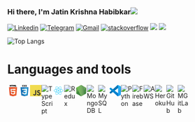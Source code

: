 ### Hi there, I'm Jatin Krishna Habibkar<img src="https://media.giphy.com/media/hvRJCLFzcasrR4ia7z/giphy.gif" height="25px">
[![Linkedin](https://img.shields.io/badge/-LinkedIn-blue?style=flat&logo=Linkedin&logoColor=white)](https://www.linkedin.com/in/jatinhabibkar)
[![Telegram](https://img.shields.io/badge/-Telegram-blue?style=flat&logo=Telegram&logoColor=white)](https://t.me/autocadme)
[![Gmail](https://img.shields.io/badge/-Gmail-c14438?style=flat&logo=Gmail&logoColor=white)](mailto:jatinkrishnahabibkar@gmail.com)
[![stackoverflow](https://img.shields.io/badge/-stackoverflow-orange)](https://stackoverflow.com/users/9776821/jatin-krishna-habibkar)
![](https://visitor-badge.glitch.me/badge?page_id=jatinhabibkar.jatinhabibkar)
![](https://komarev.com/ghpvc/?username=jatinhabibkar)


<!--![Source's github stats](https://github-readme-stats.vercel.app/api?username=jatinhabibkar&count_private=true&show_icons=true&theme=dark&bg_color=0D1117&hide_border=true&showicons=true)-->

![Top Langs](https://github-readme-stats.vercel.app/api/top-langs/?username=jatinhabibkar&layout=compact&langs_count=5&theme=dark&bg_color=0D1117&hide_border=true&hide=html,css,php&card_width=445)


# Languages and tools

<img align="left" alt="HTML5" width="26px" src="https://raw.githubusercontent.com/github/explore/80688e429a7d4ef2fca1e82350fe8e3517d3494d/topics/html/html.png" />
<img align="left" alt="CSS3" width="26px" src="https://raw.githubusercontent.com/github/explore/80688e429a7d4ef2fca1e82350fe8e3517d3494d/topics/css/css.png" />
<img align="left" alt="JavaScript" width="26px" src="https://raw.githubusercontent.com/github/explore/80688e429a7d4ef2fca1e82350fe8e3517d3494d/topics/javascript/javascript.png" />
<img align="left" alt="TypeScript" width="26px" src="https://cdn.iconscout.com/icon/free/png-512/typescript-1174965.png" />
<img align="left" alt="React" width="26px" src="https://raw.githubusercontent.com/github/explore/80688e429a7d4ef2fca1e82350fe8e3517d3494d/topics/react/react.png" />
<img align="left" alt="Redux" width="26px" src="https://img.icons8.com/color/452/redux.png" />
<img align="left" alt="Node.js" width="26px" src="https://raw.githubusercontent.com/github/explore/80688e429a7d4ef2fca1e82350fe8e3517d3494d/topics/nodejs/nodejs.png" />
<img align="left" alt="MongoDB" width="26px" src="https://img.icons8.com/color/452/mongodb.png" />
<img align="left" alt="MySQL" width="26px" src="https://www.freepnglogos.com/uploads/logo-mysql-png/logo-mysql-mysql-and-moodle-elearningworld-5.png" />
<img align="left" alt="Visual Studio Code" width="26px" src="https://raw.githubusercontent.com/github/explore/80688e429a7d4ef2fca1e82350fe8e3517d3494d/topics/visual-studio-code/visual-studio-code.png" />
<img align="left" alt="Python" width="26px" src="https://icons.iconarchive.com/icons/cornmanthe3rd/plex/512/Other-python-icon.png" />
<img align="left" alt="Firebase" width="26px" src="https://img.icons8.com/color/452/firebase.png" />
<img align="left" alt="AWS" width="26px" src="https://cdn.iconscout.com/icon/free/png-512/aws-1869025-1583149.png" />
<img align="left" alt="Heroku" width="26px" src="https://cdn-icons-png.flaticon.com/512/873/873120.png" />
<img align="left" alt="GitHub" width="26px" src="https://icon-library.com/images/github-icon-white/github-icon-white-6.jpg" />
<img align="left" alt="MGitLab" width="26px" src="https://cdn.iconscout.com/icon/free/png-256/gitlab-282507.png" />
